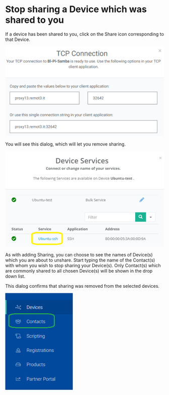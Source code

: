 # Stop sharing a Device which was shared to you

If a device has been shared to you, click on the Share icon corresponding to that Device.  

![](../../.gitbook/assets/image%20%2894%29.png)

You will see this dialog, which will let you remove sharing.

![](../../.gitbook/assets/image%20%28306%29.png)

As with adding Sharing, you can choose to see the names of Device\(s\) which you are about to unshare.  Start typing the name of the Contact\(s\) with whom you wish to stop sharing your Device\(s\).  Only Contact\(s\) which are commonly shared to all chosen Device\(s\) will be shown in the drop down list.

This dialog confirms that sharing was removed from the selected devices.

![](../../.gitbook/assets/image%20%28427%29.png)

